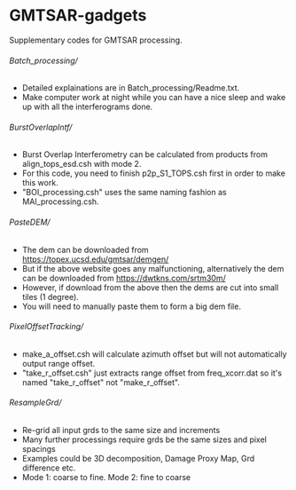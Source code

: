# GMTSAR-gadgets

Supplementary codes for GMTSAR processing.


###### Batch_processing/
- Detailed explainations are in Batch_processing/Readme.txt. 
- Make computer work at night while you can have a nice sleep and wake up with all the interferograms done. 
  
###### BurstOverlapIntf/
- Burst Overlap Interferometry can be calculated from products from align_tops_esd.csh with mode 2.  
- For this code, you need to finish p2p_S1_TOPS.csh first in order to make this work.  
- "BOI_processing.csh" uses the same naming fashion as MAI_processing.csh.  

###### PasteDEM/
- The dem can be downloaded from https://topex.ucsd.edu/gmtsar/demgen/
- But if the above website goes any malfunctioning, alternatively the dem can be downloaded from https://dwtkns.com/srtm30m/
- However, if download from the above then the dems are cut into small tiles (1 degree).
- You will need to manually paste them to form a big dem file.

###### PixelOffsetTracking/
- make_a_offset.csh will calculate azimuth offset but will not automatically output range offset.  
- "take_r_offset.csh" just extracts range offset from freq_xcorr.dat so it's named "take_r_offset" not "make_r_offset".  

###### ResampleGrd/
- Re-grid all input grds to the same size and increments
- Many further processings require grds be the same sizes and pixel spacings
- Examples could be 3D decomposition, Damage Proxy Map, Grd difference etc.
- Mode 1: coarse to fine. Mode 2: fine to coarse
